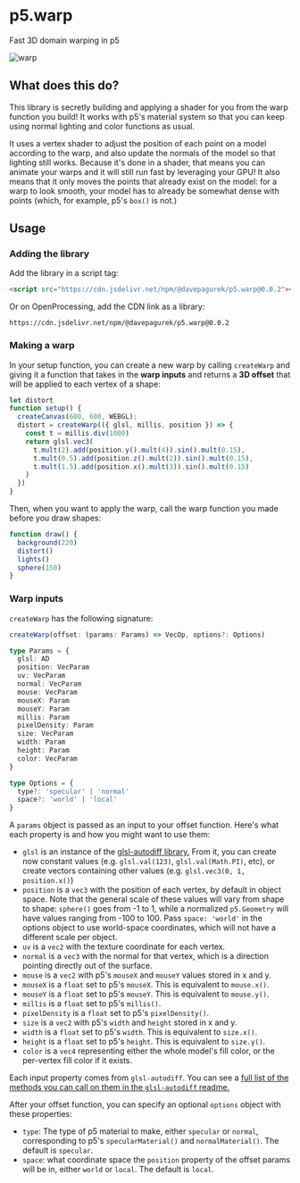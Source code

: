 # p5.warp
Fast 3D domain warping in p5

![warp](https://user-images.githubusercontent.com/5315059/235771152-13493afd-5d1f-4da3-b160-05d2b1028cfb.gif)

## What does this do?

This library is secretly building and applying a shader for you from the warp function you build! It works with p5's material system so that you can keep using normal lighting and color functions as usual.

It uses a vertex shader to adjust the position of each point on a model according to the warp, and also update the normals of the model so that lighting still works.  Because it's done in a shader, that means you can animate your warps and it will still run fast by leveraging your GPU! It also means that it only moves the points that already exist on the model: for a warp to look smooth, your model has to already be somewhat dense with points (which, for example, p5's `box()` is not.)

## Usage

### Adding the library

Add the library in a script tag:

```html
<script src="https://cdn.jsdelivr.net/npm/@davepagurek/p5.warp@0.0.2"></script>
```

Or on OpenProcessing, add the CDN link as a library:

```
https://cdn.jsdelivr.net/npm/@davepagurek/p5.warp@0.0.2
```

### Making a warp

In your setup function, you can create a new warp by calling `createWarp` and giving it a function that takes in the **warp inputs** and returns a **3D offset** that will be applied to each vertex of a shape:

```js
let distort
function setup() {
  createCanvas(600, 600, WEBGL);
  distort = createWarp(({ glsl, millis, position }) => {
    const t = millis.div(1000)
    return glsl.vec3(
      t.mult(2).add(position.y().mult(4)).sin().mult(0.15),
      t.mult(0.5).add(position.z().mult(2)).sin().mult(0.15),
      t.mult(1.5).add(position.x().mult(3)).sin().mult(0.15)
    )
  })
}
```

Then, when you want to apply the warp, call the warp function you made before you draw shapes:

```js
function draw() {
  background(220)
  distort()
  lights()
  sphere(150)
}
```

### Warp inputs

`createWarp` has the following signature:

```typescript
createWarp(offset: (params: Params) => VecOp, options?: Options)

type Params = {
  glsl: AD
  position: VecParam
  uv: VecParam
  normal: VecParam
  mouse: VecParam
  mouseX: Param
  mouseY: Param
  millis: Param
  pixelDensity: Param
  size: VecParam
  width: Param
  height: Param
  color: VecParam
}

type Options = {
  type?: 'specular' | 'normal'
  space?: 'world' | 'local'
}
```

A `params` object is passed as an input to your offset function. Here's what each property is and how you might want to use them:
- `glsl` is an instance of the [glsl-autodiff library.](https://github.com/davepagurek/glsl-autodiff#operations) From it, you can create now constant values (e.g. `glsl.val(123)`, `glsl.val(Math.PI)`, etc), or create vectors containing other values (e.g. `glsl.vec3(0, 1, position.x()`)
- `position` is a `vec3` with the position of each vertex, by default in object space. Note that the general scale of these values will vary from shape to shape: `sphere()` goes from -1 to 1, while a normalized `p5.Geometry` will have values ranging from -100 to 100. Pass `space: 'world'` in the options object to use world-space coordinates, which will not have a different scale per object.
- `uv` is a `vec2` with the texture coordinate for each vertex.
- `normal` is a `vec3` with the normal for that vertex, which is a direction pointing directly out of the surface.
- `mouse` is a `vec2` with p5's `mouseX` and `mouseY` values stored in x and y.
- `mouseX` is a `float` set to p5's `mouseX`. This is equivalent to `mouse.x()`.
- `mouseY` is a `float` set to p5's `mouseY`. This is equivalent to `mouse.y()`.
- `millis` is a `float` set to p5's `millis()`.
- `pixelDensity` is a `float` set to p5's `pixelDensity()`.
- `size` is a `vec2` with p5's `width` and `height` stored in x and y.
- `width` is a `float` set to p5's `width`. This is equivalent to `size.x()`.
- `height` is a `float` set to p5's `height`. This is equivalent to `size.y()`.
- `color` is a `vec4` representing either the whole model's fill color, or the per-vertex fill color if it exists.

Each input property comes from `glsl-autodiff`. You can see a [full list of the methods you can call on them in the `glsl-autodiff` readme.](https://github.com/davepagurek/glsl-autodiff#operations)

After your offset function, you can specify an optional `options` object with these properties:
- `type`: The type of p5 material to make, either `specular` or `normal`, corresponding to p5's `specularMaterial()` and `normalMaterial()`. The default is `specular`.
- `space`: what coordinate space the `position` property of the offset params will be in, either `world` or `local`. The default is `local`.
